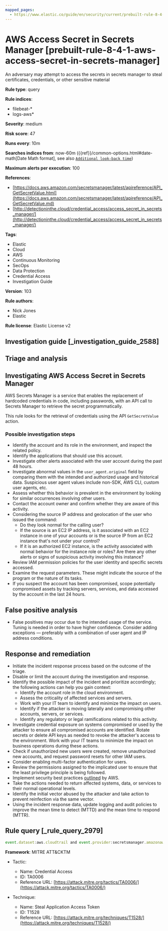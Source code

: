 ```yaml
---
mapped_pages:
  - https://www.elastic.co/guide/en/security/current/prebuilt-rule-8-4-1-aws-access-secret-in-secrets-manager.html
---
```


# AWS Access Secret in Secrets Manager [prebuilt-rule-8-4-1-aws-access-secret-in-secrets-manager]

An adversary may attempt to access the secrets in secrets manager to steal certificates, credentials, or other sensitive material

**Rule type**: query

**Rule indices**:

* filebeat-*
* logs-aws*

**Severity**: medium

**Risk score**: 47

**Runs every**: 10m

**Searches indices from**: now-60m ({{ref}}/common-options.html#date-math[Date Math format], see also [`Additional look-back time`](docs-content://solutions/security/detect-and-alert/create-detection-rule.md#rule-schedule))

**Maximum alerts per execution**: 100

**References**:

* [https://docs.aws.amazon.com/secretsmanager/latest/apireference/API_GetSecretValue.html](https://docs.aws.amazon.com/secretsmanager/latest/apireference/API_GetSecretValue.md)
* [http://detectioninthe.cloud/credential_access/access_secret_in_secrets_manager/](http://detectioninthe.cloud/credential_access/access_secret_in_secrets_manager/)

**Tags**:

* Elastic
* Cloud
* AWS
* Continuous Monitoring
* SecOps
* Data Protection
* Credential Access
* Investigation Guide

**Version**: 103

**Rule authors**:

* Nick Jones
* Elastic

**Rule license**: Elastic License v2

## Investigation guide [_investigation_guide_2588]

## Triage and analysis

## Investigating AWS Access Secret in Secrets Manager

AWS Secrets Manager is a service that enables the replacement of hardcoded credentials in code, including passwords, with
an API call to Secrets Manager to retrieve the secret programmatically.

This rule looks for the retrieval of credentials using the API `GetSecretValue` action.

### Possible investigation steps

- Identify the account and its role in the environment, and inspect the related policy.
- Identify the applications that should use this account.
- Investigate other alerts associated with the user account during the past 48 hours.
- Investigate abnormal values in the `user_agent.original` field by comparing them with the intended and authorized usage
and historical data. Suspicious user agent values include non-SDK, AWS CLI, custom user agents, etc.
- Assess whether this behavior is prevalent in the environment by looking for similar occurrences involving other users.
- Contact the account owner and confirm whether they are aware of this activity.
- Considering the source IP address and geolocation of the user who issued the command:
    - Do they look normal for the calling user?
    - If the source is an EC2 IP address, is it associated with an EC2 instance in one of your accounts or is the source
    IP from an EC2 instance that's not under your control?
    - If it is an authorized EC2 instance, is the activity associated with normal behavior for the instance role or roles?
    Are there any other alerts or signs of suspicious activity involving this instance?
- Review IAM permission policies for the user identity and specific secrets accessed.
- Examine the request parameters. These might indicate the source of the program or the nature of its tasks.
- If you suspect the account has been compromised, scope potentially compromised assets by tracking servers, services,
and data accessed by the account in the last 24 hours.

## False positive analysis

- False positives may occur due to the intended usage of the service. Tuning is needed in order to have higher
confidence. Consider adding exceptions — preferably with a combination of user agent and IP address conditions.

## Response and remediation

- Initiate the incident response process based on the outcome of the triage.
- Disable or limit the account during the investigation and response.
- Identify the possible impact of the incident and prioritize accordingly; the following actions can help you gain context:
    - Identify the account role in the cloud environment.
    - Assess the criticality of affected services and servers.
    - Work with your IT team to identify and minimize the impact on users.
    - Identify if the attacker is moving laterally and compromising other accounts, servers, or services.
    - Identify any regulatory or legal ramifications related to this activity.
- Investigate credential exposure on systems compromised or used by the attacker to ensure all compromised accounts are
identified. Rotate secrets or delete API keys as needed to revoke the attacker's access to the environment. Work with
your IT teams to minimize the impact on business operations during these actions.
- Check if unauthorized new users were created, remove unauthorized new accounts, and request password resets for other IAM users.
- Consider enabling multi-factor authentication for users.
- Review the permissions assigned to the implicated user to ensure that the least privilege principle is being followed.
- Implement security best practices [outlined](https://aws.amazon.com/premiumsupport/knowledge-center/security-best-practices/) by AWS.
- Take the actions needed to return affected systems, data, or services to their normal operational levels.
- Identify the initial vector abused by the attacker and take action to prevent reinfection via the same vector.
- Using the incident response data, update logging and audit policies to improve the mean time to detect (MTTD) and the
mean time to respond (MTTR).

## Rule query [_rule_query_2979]

```js
event.dataset:aws.cloudtrail and event.provider:secretsmanager.amazonaws.com and event.action:GetSecretValue
```

**Framework**: MITRE ATT&CKTM

* Tactic:

    * Name: Credential Access
    * ID: TA0006
    * Reference URL: [https://attack.mitre.org/tactics/TA0006/](https://attack.mitre.org/tactics/TA0006/)

* Technique:

    * Name: Steal Application Access Token
    * ID: T1528
    * Reference URL: [https://attack.mitre.org/techniques/T1528/](https://attack.mitre.org/techniques/T1528/)



